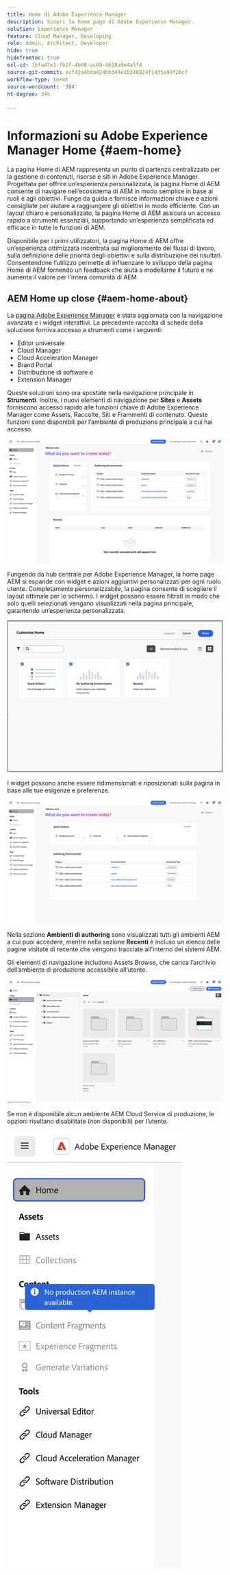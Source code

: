 ```yaml
---
title: Home di Adobe Experience Manager
description: Scopri la home page di Adobe Experience Manager.
solution: Experience Manager
feature: Cloud Manager, Developing
role: Admin, Architect, Developer
hide: true
hidefromtoc: true
exl-id: 1bfa47e1-fb2f-4b68-ac69-4618a9e4a5f4
source-git-commit: ecf42a4bda424bb344e1b348924f1435a99f26c7
workflow-type: tm+mt
source-wordcount: '384'
ht-degree: 34%

---
```


# Informazioni su Adobe Experience Manager Home {#aem-home}

La pagina Home di AEM rappresenta un punto di partenza centralizzato per la gestione di contenuti, risorse e siti in Adobe Experience Manager. Progettata per offrire un’esperienza personalizzata, la pagina Home di AEM consente di navigare nell’ecosistema di AEM in modo semplice in base ai ruoli e agli obiettivi. Funge da guida e fornisce informazioni chiave e azioni consigliate per aiutare a raggiungere gli obiettivi in modo efficiente. Con un layout chiaro e personalizzato, la pagina Home di AEM assicura un accesso rapido a strumenti essenziali, supportando un’esperienza semplificata ed efficace in tutte le funzioni di AEM.

Disponibile per i primi utilizzatori, la pagina Home di AEM offre un’esperienza ottimizzata incentrata sul miglioramento dei flussi di lavoro, sulla definizione delle priorità degli obiettivi e sulla distribuzione dei risultati. Consentendone l’utilizzo permette di influenzare lo sviluppo della pagina Home di AEM fornendo un feedback che aiuta a modellarne il futuro e ne aumenta il valore per l’intera comunità di AEM.

## AEM Home up close {#aem-home-about}

La [pagina Adobe Experience Manager](https://experience.adobe.com/#/experiencemanager) è stata aggiornata con la navigazione avanzata e i widget interattivi. La precedente raccolta di schede della soluzione forniva accesso a strumenti come i seguenti:

* Editor universale
* Cloud Manager
* Cloud Acceleration Manager
* Brand Portal
* Distribuzione di software e
* Extension Manager

Queste soluzioni sono ora spostate nella navigazione principale in **Strumenti**. Inoltre, i nuovi elementi di navigazione per **Sites** e **Assets** forniscono accesso rapido alle funzioni chiave di Adobe Experience Manager come Assets, Raccolte, Siti e Frammenti di contenuto. Queste funzioni sono disponibili per l’ambiente di produzione principale a cui hai accesso.

![Ambienti Home AEM](/help/implementing/cloud-manager/assets/aem-home-author-environments.png)

Fungendo da hub centrale per Adobe Experience Manager, la home page AEM si espande con widget e azioni aggiuntivi personalizzati per ogni ruolo utente. Completamente personalizzabile, la pagina consente di scegliere il layout ottimale per lo schermo. I widget possono essere filtrati in modo che solo quelli selezionati vengano visualizzati nella pagina principale, garantendo un’esperienza personalizzata.

![Home AEM personalizzata](/help/implementing/cloud-manager/assets/aem-home-custom.png)

I widget possono anche essere ridimensionati e riposizionati sulla pagina in base alle tue esigenze e preferenze.

![Widget Home AEM](/help/implementing/cloud-manager/assets/aem-home-widgets.png)

Nella sezione **Ambienti di authoring** sono visualizzati tutti gli ambienti AEM a cui puoi accedere, mentre nella sezione **Recenti** è incluso un elenco delle pagine visitate di recente che vengono tracciate all&#39;interno dei sistemi AEM.

Gli elementi di navigazione includono Assets Browse, che carica l’archivio dell’ambiente di produzione accessibile all’utente.

![Elementi di navigazione Home AEM](/help/implementing/cloud-manager/assets/aem-home-navigation.png)

Se non è disponibile alcun ambiente AEM Cloud Service di produzione, le opzioni risultano disabilitate (non disponibili) per l’utente.

![](/help/implementing/cloud-manager/assets/aem-home-no-prod-environs.png)



